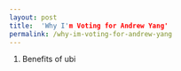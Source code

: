 ```yaml
---
layout: post
title:  'Why I'm Voting for Andrew Yang'
permalink: /why-im-voting-for-andrew-yang
---
```


1. Benefits of ubi